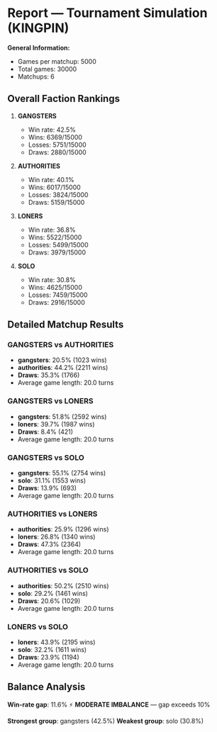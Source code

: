 # Report — Tournament Simulation (KINGPIN)

**General Information:**
- Games per matchup: 5000
- Total games: 30000
- Matchups: 6

## Overall Faction Rankings

1. **GANGSTERS**
   - Win rate: 42.5%
   - Wins: 6369/15000
   - Losses: 5751/15000
   - Draws: 2880/15000

2. **AUTHORITIES**
   - Win rate: 40.1%
   - Wins: 6017/15000
   - Losses: 3824/15000
   - Draws: 5159/15000

3. **LONERS**
   - Win rate: 36.8%
   - Wins: 5522/15000
   - Losses: 5499/15000
   - Draws: 3979/15000

4. **SOLO**
   - Win rate: 30.8%
   - Wins: 4625/15000
   - Losses: 7459/15000
   - Draws: 2916/15000

## Detailed Matchup Results

### GANGSTERS vs AUTHORITIES
- **gangsters**: 20.5% (1023 wins)
- **authorities**: 44.2% (2211 wins)
- **Draws**: 35.3% (1766)
- Average game length: 20.0 turns

### GANGSTERS vs LONERS
- **gangsters**: 51.8% (2592 wins)
- **loners**: 39.7% (1987 wins)
- **Draws**: 8.4% (421)
- Average game length: 20.0 turns

### GANGSTERS vs SOLO
- **gangsters**: 55.1% (2754 wins)
- **solo**: 31.1% (1553 wins)
- **Draws**: 13.9% (693)
- Average game length: 20.0 turns

### AUTHORITIES vs LONERS
- **authorities**: 25.9% (1296 wins)
- **loners**: 26.8% (1340 wins)
- **Draws**: 47.3% (2364)
- Average game length: 20.0 turns

### AUTHORITIES vs SOLO
- **authorities**: 50.2% (2510 wins)
- **solo**: 29.2% (1461 wins)
- **Draws**: 20.6% (1029)
- Average game length: 20.0 turns

### LONERS vs SOLO
- **loners**: 43.9% (2195 wins)
- **solo**: 32.2% (1611 wins)
- **Draws**: 23.9% (1194)
- Average game length: 20.0 turns

## Balance Analysis

**Win-rate gap**: 11.6%
⚡ **MODERATE IMBALANCE** — gap exceeds 10%

**Strongest group**: gangsters (42.5%)
**Weakest group**: solo (30.8%)
